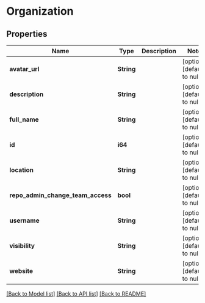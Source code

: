 # Organization

## Properties
Name | Type | Description | Notes
------------ | ------------- | ------------- | -------------
**avatar_url** | **String** |  | [optional] [default to null]
**description** | **String** |  | [optional] [default to null]
**full_name** | **String** |  | [optional] [default to null]
**id** | **i64** |  | [optional] [default to null]
**location** | **String** |  | [optional] [default to null]
**repo_admin_change_team_access** | **bool** |  | [optional] [default to null]
**username** | **String** |  | [optional] [default to null]
**visibility** | **String** |  | [optional] [default to null]
**website** | **String** |  | [optional] [default to null]

[[Back to Model list]](../README.md#documentation-for-models) [[Back to API list]](../README.md#documentation-for-api-endpoints) [[Back to README]](../README.md)


